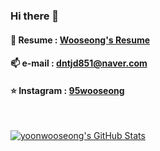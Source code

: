 ### Hi there 👋


#### 📜 Resume : [Wooseong's Resume](https://www.notion.so/Wooseong-Yoon-07f5fac1aedd47aa9da1f1560c9ae698)

#### 📫 e-mail : dntjd851@naver.com  

#### ⭐ Instagram : [95wooseong](https://www.instagram.com/95wooseong/)

</br>

<p align="">
<!--<a href="https://github.com/yoonwooseong/yoonwooseong">
  <img src="https://github-readme-stats.vercel.app/api/top-langs/?username=yoonwooseong&hide=html" />
</a>-->
<a href="https://github.com/yoonwooseong/yoonwooseong">
  <img src="https://github-readme-stats.vercel.app/api?username=yoonwooseong&show_icons=true&line_height=40&count_private=true&hide=contribs" alt="yoonwooseong's GitHub Stats" />
</a>
</p>

<!--
**yoonwooseong/yoonwooseong** is a ✨ _special_ ✨ repository because its `README.md` (this file) appears on your GitHub profile.

Here are some ideas to get you started:

- 🔭 I’m currently working on ...
- 🌱 I’m currently learning ...
- 👯 I’m looking to collaborate on ...
- 🤔 I’m looking for help with ...
- 💬 Ask me about ...
- 📫 How to reach me: ...
- 😄 Pronouns: ...
- ⚡ Fun fact: ...
-->
